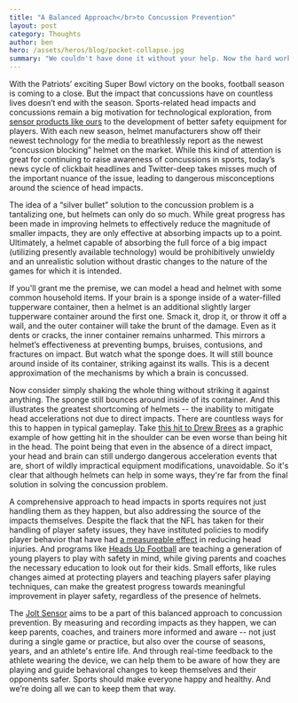 ```yaml
---
title: "A Balanced Approach</br>to Concussion Prevention"
layout: post
category: Thoughts
author: ben
hero: /assets/heros/blog/pocket-collapse.jpg
summary: "We couldn't have done it without your help. Now the hard work begins, and we couldn't be more excited."
---
```


With the Patriots’ exciting Super Bowl victory on the books, football season is coming to a close. But the impact that concussions have on countless lives doesn’t end with the season. Sports-related head impacts and concussions remain a big motivation for technological exploration, from [sensor products like ours](/products) to the development of better safety equipment for players. With each new season, helmet manufacturers show off their newest technology for the media to breathlessly report as the newest “concussion blocking” helmet on the market. While this kind of attention is great for continuing to raise awareness of concussions in sports, today’s news cycle of clickbait headlines and Twitter-deep takes misses much of the important nuance of the issue, leading to dangerous misconceptions around the science of head impacts.

The idea of a “silver bullet” solution to the concussion problem is a tantalizing one, but  helmets can only do so much. While great progress has been made in improving helmets to effectively reduce the magnitude of smaller impacts, they are only effective at absorbing impacts up to a point. Ultimately, a helmet capable of absorbing the full force of a big impact (utilizing presently available technology) would be prohibitively unwieldy and an unrealistic solution without drastic changes to the nature of the games for which it is intended.

If you'll grant me the premise, we can model a head and helmet with some common household items. If your brain is a sponge inside of a water-filled tupperware container, then a helmet is an additional slightly larger tupperware container around the first one. Smack it, drop it, or throw it off a wall, and the outer container will take the brunt of the damage. Even as it dents or cracks, the inner container remains unharmed. This mirrors a helmet’s effectiveness at preventing bumps, bruises, contusions, and fractures on impact. But watch what the sponge does. It will still bounce around inside of its container, striking against its walls. This is a decent approximation of the mechanisms by which a brain is concussed.

Now consider simply shaking the whole thing without striking it against anything. The sponge still bounces around inside of its container. And this illustrates the greatest shortcoming of helmets -- the inability to mitigate head accelerations not due to direct impacts. There are countless ways for this to happen in typical gameplay. Take [this hit to Drew Brees](http://ftw.usatoday.com/2013/11/ahmad-brooks-drew-brees-gif) as a graphic example of how getting hit in the shoulder can be even worse than being hit in the head. The point being that even in the absence of a direct impact, your head and brain can still undergo dangerous acceleration events that are, short of wildly impractical equipment modifications, unavoidable. So it's clear that although helmets can help in some ways, they're far from the final solution in solving the concussion problem.

A comprehensive approach to head impacts in sports requires not just handling them as they happen, but also addressing the source of the impacts themselves. Despite the flack that the NFL has taken for their handling of player safety issues, they have instituted policies to modify player behavior that have had [a measureable effect](http://www.huffingtonpost.com/2015/01/29/nfl-concussions-2014-season-2015_n_6573260.html) in reducing head injuries. And programs like [Heads Up Football](http://usafootball.com/headsup) are teaching a generation of young players to play with safety in mind, while giving parents and coaches the necessary education to look out for their kids. Small efforts, like rules changes aimed at protecting players and teaching players safer playing techniques, can make the greatest progress towards meaningful improvement in player safety, regardless of the presence of helmets.

The [Jolt Sensor](/products) aims to be a part of this balanced approach to concussion prevention. By measuring and recording impacts as they happen, we can keep parents, coaches, and trainers more informed and aware -- not just during a single game or practice, but also over the course of seasons, years, and an athlete's entire life. And through real-time feedback to the athlete wearing the device, we can help them to be aware of how they are playing and guide behavioral changes to keep themselves and their opponents safer. Sports should make everyone happy and healthy. And we’re doing all we can to keep them that way.